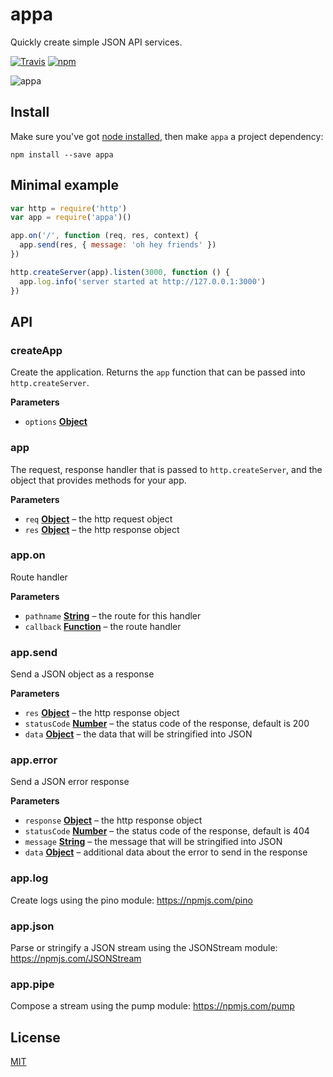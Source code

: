 # appa

Quickly create simple JSON API services.

[![Travis](https://img.shields.io/travis/sethvincent/appa.svg)](https://travis-ci.org/sethvincent/appa)
[![npm](https://img.shields.io/npm/v/appa.svg)](http://npmjs.com/appa)

![appa](https://raw.githubusercontent.com/sethvincent/appa/master/appa.jpg)

## Install

Make sure you've got [node installed](http://nodejs.org), then make `appa` a project dependency:

    npm install --save appa

## Minimal example

```js
var http = require('http')
var app = require('appa')()

app.on('/', function (req, res, context) {
  app.send(res, { message: 'oh hey friends' })
})

http.createServer(app).listen(3000, function () {
  app.log.info('server started at http://127.0.0.1:3000')
})
```

## API

### createApp

Create the application. Returns the `app` function that can be passed into `http.createServer`.

**Parameters**

-   `options` **[Object](https://developer.mozilla.org/en-US/docs/Web/JavaScript/Reference/Global_Objects/Object)** 

### app

The request, response handler that is passed to `http.createServer`, and the object that
provides methods for your app.

**Parameters**

-   `req` **[Object](https://developer.mozilla.org/en-US/docs/Web/JavaScript/Reference/Global_Objects/Object)** – the http request object
-   `res` **[Object](https://developer.mozilla.org/en-US/docs/Web/JavaScript/Reference/Global_Objects/Object)** – the http response object

### app.on

Route handler

**Parameters**

-   `pathname` **[String](https://developer.mozilla.org/en-US/docs/Web/JavaScript/Reference/Global_Objects/String)** – the route for this handler
-   `callback` **[Function](https://developer.mozilla.org/en-US/docs/Web/JavaScript/Reference/Statements/function)** – the route handler

### app.send

Send a JSON object as a response

**Parameters**

-   `res` **[Object](https://developer.mozilla.org/en-US/docs/Web/JavaScript/Reference/Global_Objects/Object)** – the http response object
-   `statusCode` **[Number](https://developer.mozilla.org/en-US/docs/Web/JavaScript/Reference/Global_Objects/Number)** – the status code of the response, default is 200
-   `data` **[Object](https://developer.mozilla.org/en-US/docs/Web/JavaScript/Reference/Global_Objects/Object)** – the data that will be stringified into JSON

### app.error

Send a JSON error response

**Parameters**

-   `response` **[Object](https://developer.mozilla.org/en-US/docs/Web/JavaScript/Reference/Global_Objects/Object)** – the http response object
-   `statusCode` **[Number](https://developer.mozilla.org/en-US/docs/Web/JavaScript/Reference/Global_Objects/Number)** – the status code of the response, default is 404
-   `message` **[String](https://developer.mozilla.org/en-US/docs/Web/JavaScript/Reference/Global_Objects/String)** – the message that will be stringified into JSON
-   `data` **[Object](https://developer.mozilla.org/en-US/docs/Web/JavaScript/Reference/Global_Objects/Object)** – additional data about the error to send in the response

### app.log

Create logs using the pino module: <https://npmjs.com/pino>

### app.json

Parse or stringify a JSON stream using the JSONStream module: <https://npmjs.com/JSONStream>

### app.pipe

Compose a stream using the pump module: <https://npmjs.com/pump>

## License

[MIT](LICENSE.md)
